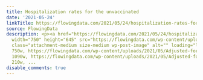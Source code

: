 ```yaml
---
title: Hospitalization rates for the unvaccinated
date: '2021-05-24'
linkTitle: https://flowingdata.com/2021/05/24/hospitalization-rates-for-the-unvaccinated/
source: FlowingData
description: <p><a href="https://flowingdata.com/2021/05/24/hospitalization-rates-for-the-unvaccinated/"><img
  width="750" height="645" src="https://flowingdata.com/wp-content/uploads/2021/05/Adjusted-for-unvaccinated-750x645.png"
  class="attachment-medium size-medium wp-post-image" alt="" loading="lazy" srcset="https://flowingdata.com/wp-content/uploads/2021/05/Adjusted-for-unvaccinated-750x645.png
  750w, https://flowingdata.com/wp-content/uploads/2021/05/Adjusted-for-unvaccinated-1090x937.png
  1090w, https://flowingdata.com/wp-content/uploads/2021/05/Adjusted-for-unvaccinated-210x181.png
  210w, ...
disable_comments: true
---
```

<p><a href="https://flowingdata.com/2021/05/24/hospitalization-rates-for-the-unvaccinated/"><img width="750" height="645" src="https://flowingdata.com/wp-content/uploads/2021/05/Adjusted-for-unvaccinated-750x645.png" class="attachment-medium size-medium wp-post-image" alt="" loading="lazy" srcset="https://flowingdata.com/wp-content/uploads/2021/05/Adjusted-for-unvaccinated-750x645.png 750w, https://flowingdata.com/wp-content/uploads/2021/05/Adjusted-for-unvaccinated-1090x937.png 1090w, https://flowingdata.com/wp-content/uploads/2021/05/Adjusted-for-unvaccinated-210x181.png 210w, ...